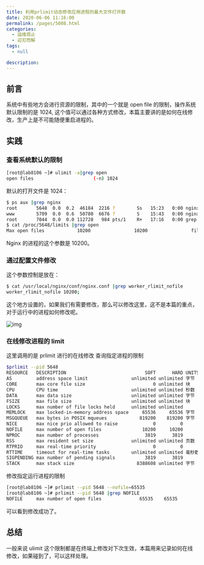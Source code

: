 ```yaml
---
title: 利用prlimit动态修改应用进程的最大文件打开数
date: 2020-06-06 11:16:00
permalink: /pages/5008.html
categories: 
  - 运维观止
  - 迎刃而解
tags: 
  - null

description: 
---
```


## 前言



系统中有些地方会进行资源的限制，其中的一个就是 open file 的限制，操作系统默认限制的是 1024, 这个值可以通过各种方式修改，本篇主要讲的是如何在线修改，生产上是不可能随便重启进程的。



## 实践



### 查看系统默认的限制



```sh
[root@lab8106 ~]# ulimit -a|grep open
open files                      (-n) 1024
```



默认的打开文件是 1024：



```sh
$ ps aux |grep nginx
root       5648  0.0  0.2  46184  2216 ?        Ss   15:23   0:00 nginx: master process nginx
www        5709  0.0  0.6  50780  6676 ?        S    15:43   0:00 nginx: worker process
root       7044  0.0  0.0 112728   984 pts/1    R+   17:16   0:00 grep --color=auto nginx
$ cat /proc/5648/limits |grep open
Max open files            10200                10200                files
```



Nginx 的进程的这个参数是 10200。



### 通过配置文件修改



这个参数控制是放在：



```sh
$ cat /usr/local/nginx/conf/nginx.conf |grep worker_rlimit_nofile
worker_rlimit_nofile 10200;
```



这个地方设置的，如果我们有需要修改，那么可以修改这里，这不是本篇的重点，对于运行中的进程如何修改呢。





![img](http://t.eryajf.net/imgs/2021/09/eb822448b9245173.jpg)





### 在线修改进程的 limit



这里调用的是 prlimit 进行的在线修改
查询指定进程的限制



```sh
$prlimit --pid 5648
RESOURCE   DESCRIPTION                             SOFT      HARD UNITS
AS         address space limit                unlimited unlimited 字节
CORE       max core file size                         0 unlimited 块
CPU        CPU time                           unlimited unlimited 秒数
DATA       max data size                      unlimited unlimited 字节
FSIZE      max file size                      unlimited unlimited 块
LOCKS      max number of file locks held      unlimited unlimited
MEMLOCK    max locked-in-memory address space     65536     65536 字节
MSGQUEUE   max bytes in POSIX mqueues            819200    819200 字节
NICE       max nice prio allowed to raise             0         0
NOFILE     max number of open files               10200     10200
NPROC      max number of processes                 3819      3819
RSS        max resident set size              unlimited unlimited 页数
RTPRIO     max real-time priority                     0         0
RTTIME     timeout for real-time tasks        unlimited unlimited 毫秒数
SIGPENDING max number of pending signals           3819      3819
STACK      max stack size                       8388608 unlimited 字节
```



修改指定运行进程的限制



```sh
[root@lab8106 ~]# prlimit --pid 5648 --nofile=65535
[root@lab8106 ~]# prlimit --pid 5648 |grep NOFILE
NOFILE     max number of open files              65535    65535
```



可以看到修改成功了。



## 总结



一般来说 ulimit 这个限制都是在终端上修改对下次生效，本篇用来记录如何在线修改，如果碰到了，可以这样处理。
